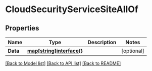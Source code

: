 # CloudSecurityServiceSiteAllOf

## Properties

Name | Type | Description | Notes
------------ | ------------- | ------------- | -------------
**Data** | [**map[string]interface{}**](.md) |  | [optional] 

[[Back to Model list]](../README.md#documentation-for-models) [[Back to API list]](../README.md#documentation-for-api-endpoints) [[Back to README]](../README.md)


